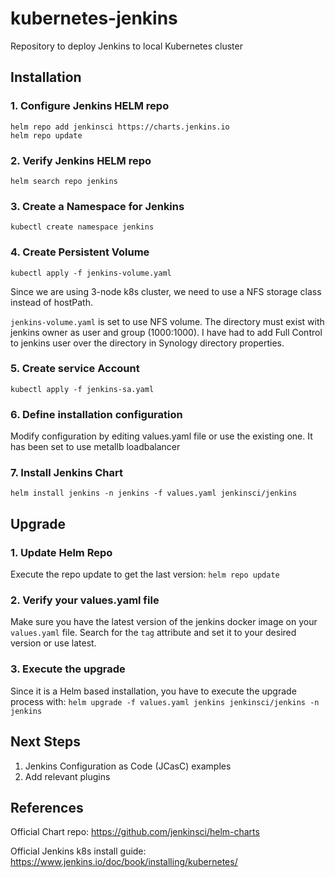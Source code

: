 # kubernetes-jenkins
Repository to deploy Jenkins to local Kubernetes cluster

## Installation
### 1. Configure Jenkins HELM repo
```
helm repo add jenkinsci https://charts.jenkins.io
helm repo update
```

### 2. Verify Jenkins HELM repo
`helm search repo jenkins`

### 3. Create a Namespace for Jenkins
`kubectl create namespace jenkins`

### 4. Create Persistent Volume
`kubectl apply -f jenkins-volume.yaml`

Since we are using 3-node k8s cluster, we need to use a NFS storage class instead of hostPath.

`jenkins-volume.yaml` is set to use NFS volume. The directory must exist with jenkins owner as user and group (1000:1000). I have had to add Full Control to jenkins user over the directory in Synology directory properties.

### 5. Create service Account
`kubectl apply -f jenkins-sa.yaml`

### 6. Define installation configuration
Modify configuration by editing values.yaml file or use the existing one. It has been set to use metallb loadbalancer

### 7. Install Jenkins Chart
`helm install jenkins -n jenkins -f values.yaml jenkinsci/jenkins`

## Upgrade
### 1. Update Helm Repo
Execute the repo update to get the last version:
`helm repo update`

### 2. Verify your values.yaml file
Make sure you have the latest version of the jenkins docker image on your `values.yaml` file. Search for the `tag` attribute and set it to your desired version or use latest.

### 3. Execute the upgrade
Since it is a Helm based installation, you have to execute the upgrade process with:
`helm upgrade -f values.yaml jenkins jenkinsci/jenkins -n jenkins`

## Next Steps
1. Jenkins Configuration as Code (JCasC) examples
2. Add relevant plugins

## References
Official Chart repo: https://github.com/jenkinsci/helm-charts

Official Jenkins k8s install guide: https://www.jenkins.io/doc/book/installing/kubernetes/
